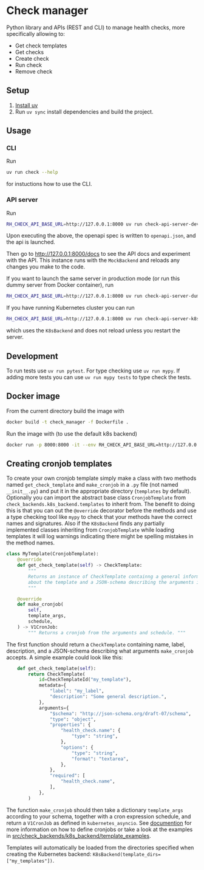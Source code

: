 # Check manager

Python library and APIs (REST and CLI) to manage health checks, more specifically allowing to:
* Get check templates
* Get checks
* Create check
* Run check
* Remove check

## Setup

1. [Install uv](https://docs.astral.sh/uv/getting-started/installation/)
2. Run `uv sync` install dependencies and build the project.

## Usage

### CLI

Run

```bash
uv run check --help
```

for instuctions how to use the CLI.

### API server

Run

```bash
RH_CHECK_API_BASE_URL=http://127.0.0.1:8000 uv run check-api-server-dev
```

Upon executing the above, the openapi spec is written to `openapi.json`, and the api is launched.

Then go to http://127.0.0.1:8000/docs to see the API docs and experiment with the API. This instance runs with the `MockBackend` and reloads any changes you make to the code.

If you want to launch the same server in production mode (or run this dummy server from Docker container), run

```bash
RH_CHECK_API_BASE_URL=http://127.0.0.1:8000 uv run check-api-server-dummy-prod
```


If you have running Kubernetes cluster you can run

```bash
RH_CHECK_API_BASE_URL=http://127.0.0.1:8000 uv run check-api-server-k8s
```

which uses the `K8sBackend` and does not reload unless you restart the server.

## Development

To run tests use `uv run pytest`. For type checking use `uv run mypy`. If adding more tests you can use `uv run mypy tests` to type check the tests.

## Docker image

From the current directory build the image with

```bash
docker build -t check_manager -f Dockerfile .
```

Run the image with (to use the default k8s backend)

```bash
docker run -p 8000:8000 -it --env RH_CHECK_API_BASE_URL=http://127.0.0.1:8000 check_manager
```

## Creating cronjob templates

To create your own cronjob template simply make a class with two methods named `get_check_template` and `make_cronjob` in a `.py` file (not named `__init__.py`) and put it in the appropriate directory (`templates` by default). Optionally you can import the abstract base class `CronjobTemplate` from `check_backends.k8s_backend.templates` to inherit from. The benefit to doing this is that you can out the `@override` decorator before the methods and use a type checking tool like `mypy` to check that your methods have the correct names and signatures. Also if the `K8sBackend` finds any partially implemented classes inheriting from `CronjobTemplate` while loading templates it will log warnings indicating there might be spelling mistakes in the method names.
```python
class MyTemplate(CronjobTemplate):
    @override
    def get_check_template(self) -> CheckTemplate:
        """
        Returns an instance of CheckTemplate containng a general information
        about the template and a JSON-schema describing the arguments it accepts.
        """

    @override
    def make_cronjob(
        self,
        template_args,
        schedule,
    ) -> V1CronJob:
        """ Returns a cronjob from the arguments and schedule. """
```
The first function should return a `CheckTemplate` containing name, label, description, and a JSON-schema describing what arguments `make_cronjob` accepts. A simple example could look like this:
```python
    def get_check_template(self):
        return CheckTemplate(
            id=CheckTemplateId("my_template"),
            metadata={
                "label": "my_label",
                "description": "Some general description.",
            },
            arguments={
                "$schema": "http://json-schema.org/draft-07/schema",
                "type": "object",
                "properties": {
                    "health_check.name": {
                        "type": "string",
                    },
                    "options": {
                        "type": "string",
                        "format": "textarea",
                    },
                },
                "required": [
                    "health_check.name",
                ],
            },
        )
```
The function `make_cronjob` should then take a dictionary `template_args` according to your schema, together with a cron expression schedule, and return a `V1CronJob` as defined in `kubernetes_asyncio`. See [documention](https://github.com/tomplus/kubernetes_asyncio/blob/master/kubernetes_asyncio/docs/V1CronJob.md) for more information on how to define cronjobs or take a look at the examples in [src/check_backends/k8s_backend/template_examples](./src/check_backends/k8s_backend/template_examples).

Templates will automatically be loaded from the directories specified when creating the Kubernetes backend: `K8sBackend(template_dirs=["my_templates"])`.
